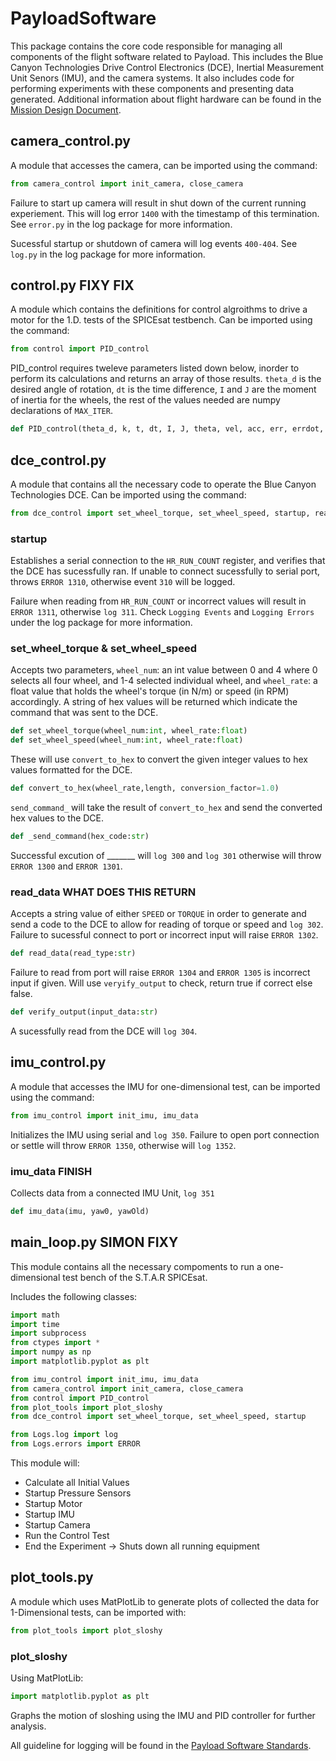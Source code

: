 # PayloadSoftware
This package contains the core code responsible for managing all components of the flight software related to Payload. This includes the Blue Canyon Technologies Drive Control Electronics (DCE), Inertial Measurement Unit Senors (IMU), and the camera systems. It also includes code for performing experiments with these components and presenting data generated. Additional information about flight hardware can be found in the [Mission Design Document](https://drive.google.com/file/d/1k6YuuXuI0GU9KWWqZzIuja9gc7hxLAv-/view).

## camera_control.py
A module that accesses the camera, can be imported using the command:

```python
from camera_control import init_camera, close_camera
```
Failure to start up camera will result in shut down of the current running experiement. This will log error `1400` with the timestamp of this termination. See `error.py` in the log package for more information.

Sucessful startup or shutdown of camera will log events 
`400-404`. See `log.py` in the log package for more information.

## control.py FIXY FIX
A module which contains the definitions for control algroithms to drive a motor for the 1.D. tests of the SPICEsat testbench. Can be imported using the command:
```python
from control import PID_control
```
PID_control requires tweleve parameters listed down below, inorder to perform its calculations and returns an array of those results. `theta_d` is the desired angle of rotation, `dt` is the time difference, `I` and `J` are the moment of inertia for the wheels, the rest of the values needed are numpy declarations of `MAX_ITER`.

```python
def PID_control(theta_d, k, t, dt, I, J, theta, vel, acc, err, errdot, ecumul)
```

## dce_control.py
A module that contains all the necessary code to operate the Blue Canyon Technologies DCE. Can be imported using the command:
```python
from dce_control import set_wheel_torque, set_wheel_speed, startup, read_data
```
### startup
Establishes a serial connection to the `HR_RUN_COUNT` register, and verifies that the DCE has sucessfully ran. 
If unable to connect sucessfully to serial port, throws `ERROR 1310`, otherwise event `310` will be logged.  

Failure when reading from `HR_RUN_COUNT` or incorrect values will result in `ERROR 1311`, otherwise `log 311`. Check `Logging Events` and `Logging Errors` under the log package for more information.

### set_wheel_torque & set_wheel_speed
Accepts two parameters, `wheel_num`: an int value between 0 and 4 where 0 selects all four wheel, and 1-4 selected individual wheel, and `wheel_rate`: a float value that holds the wheel's torque (in N/m) or speed (in RPM) accordingly. A string of hex values will be returned which indicate the command that was sent to the DCE. 
```python
def set_wheel_torque(wheel_num:int, wheel_rate:float)
def set_wheel_speed(wheel_num:int, wheel_rate:float)
```
These will use `convert_to_hex` to convert the given integer values to hex values formatted for the DCE.
```python
def convert_to_hex(wheel_rate,length, conversion_factor=1.0)
```
`send_command_` will take the result of `convert_to_hex` and send the converted hex values to the DCE.
```python
def _send_command(hex_code:str)
```
Successful excution of _______ will `log 300` and `log 301` otherwise will throw `ERROR 1300` and `ERROR 1301`.
### read_data WHAT DOES THIS RETURN
Accepts a string value of either `SPEED` or `TORQUE` in order to generate and send a code to the DCE to allow for reading of torque or speed and `log 302`. Failure to sucessful connect to port or incorrect input will raise `ERROR 1302`.
```python
def read_data(read_type:str)
```
Failure to read from port will raise `ERROR 1304` and `ERROR 1305` is incorrect input if given. Will use `veryify_output` to check, return true if correct else false.
```python
def verify_output(input_data:str)
```
A sucessfully read from the DCE will `log 304`.

## imu_control.py
A module that accesses the IMU for one-dimensional test, can be imported using the command:
```python
from imu_control import init_imu, imu_data
```
Initializes the IMU using serial and `log 350`. Failure to open port connection or settle will throw `ERROR 1350`, otherwise will `log 1352`. 

### imu_data FINISH
Collects data from a connected IMU Unit, `log 351`
```python
def imu_data(imu, yaw0, yawOld)
```

## main_loop.py SIMON FIXY
This module contains all the necessary compoments to run a one-dimensional test bench of the S.T.A.R SPICEsat.

Includes the following classes:
```python
import math
import time
import subprocess
from ctypes import *
import numpy as np 
import matplotlib.pyplot as plt

from imu_control import init_imu, imu_data
from camera_control import init_camera, close_camera
from control import PID_control
from plot_tools import plot_sloshy
from dce_control import set_wheel_torque, set_wheel_speed, startup

from Logs.log import log
from Logs.errors import ERROR
```

This module will:  
* Calculate all Initial Values
* Startup Pressure Sensors
* Startup Motor
* Startup IMU
* Startup Camera
* Run the Control Test
* End the Experiment -> Shuts down all running equipment

## plot_tools.py
A module which uses MatPlotLib to generate plots of collected the data for 1-Dimensional tests, can be imported with:
```python
from plot_tools import plot_sloshy
```
### plot_sloshy
Using MatPlotLib:
```python
import matplotlib.pyplot as plt
```
Graphs the motion of sloshing using the IMU and PID controller for further analysis.


All guideline for logging will be found in the [Payload Software Standards](https://docs.google.com/document/d/1vicnkUB_dqbaCpopz8N8pzhCTJqari4AZ5WBYJJv5HY/edit#heading=h.yexhmihjoetb).